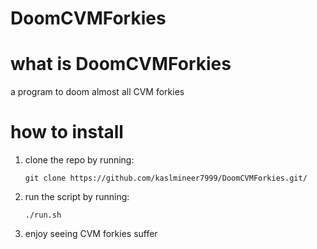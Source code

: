 # DoomCVMForkies

# what is DoomCVMForkies
a program to doom almost all CVM forkies

# how to install
1. clone the repo by running:
   ```
   git clone https://github.com/kaslmineer7999/DoomCVMForkies.git/
   ```
2. run the script by running:
   ```
   ./run.sh
   ```
3. enjoy seeing CVM forkies suffer
